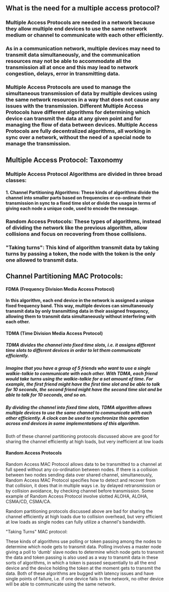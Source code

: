
## What is the need for a multiple access protocol?

### Multiple Access Protocols are needed in a network because they allow multiple end devices to use the same network medium or channel to communicate with each other efficiently.

### As in a communication network, multiple devices may need to transmit data simultaneously, and the communication resources may not be able to accommodate all the transmission all at once and this may lead to network congestion, delays, error in transmitting data.

### Multiple Access Protocols are used to manage the simultaneous transmission of data by multiple devices using the same network resources in a way that does not cause any issues with the transmission. Different Multiple Access Protocols have different algorithms for determining which device can transmit the data at any given point and for managing the flow of data between devices. Multiple Access Protocols are fully decentralized algorithms, all working in sync over a network, without the need of a special node to manage the transmission.

## Multiple Access Protocol: Taxonomy 

### Multiple Access Protocol Algorithms are divided in three broad classes: 

#### 1. Channel Partitioning Algorithms: These kinds of algorithms divide the channel into smaller parts based on frequencies or co-ordinate their transmission in sync to a fixed time slot or divide the usage in terms of giving each node a unique code, used to encode the message.

### Random Access Protocols: These types of algorithms, instead of dividing the network like the previous algorithm, allow collisions and focus on recovering from those collisions.

### "Taking turns": This kind of algorithm transmit data by taking turns by passing a token, the node with the token is the only one allowed to transmit data. 

## Channel Partitioning MAC Protocols: 

#### FDMA (Frequency Division Media Access Protocol)

#### In this algorithm, each end device in the network is assigned a unique fixed frequency band. This way, multiple devices can simultaneously transmit data by only transmitting data in their assigned frequency, allowing them to transmit data simultaneously without interfering with each other.

#### TDMA (Time Division Media Access Protocol)

##### TDMA divides the channel into fixed time slots, i.e. it assigns different time slots to different devices in order to let them communicate efficiently. 

##### Imagine that you have a group of 5 friends who want to use a single walkie-talkie to communicate with each other. With TDMA, each friend would take turns using the walkie-talkie for a set amount of time. For example, the first friend might have the first time slot and be able to talk for 10 seconds, the second friend might have the second time slot and be able to talk for 10 seconds, and so on.

##### By dividing the channel into fixed time slots, TDMA algorithm allows multiple devices to use the same channel to communicate with each other efficiently. A clock can be used to synchronize this operation across end devices in some implementations of this algorithm.

Both of these channel partitioning protocols discussed above are good for sharing the channel efficiently at high loads, but very inefficient at low loads

#### Random Access Protocols

Random Access MAC Protocol allows data to be transmitted to a channel at full speed without any co-ordination between nodes. If there is a collision between two nodes sending data over shared channel, simultaneously, Random Access MAC Protocol specifies how to detect and recover from that collision, it does that in multiple ways i.e. by delayed retransmission or by collision avoidance, by checking channel before transmission. Some example of Random Access Protocol involve slotted ALOHA, ALOHA, CSMA/CD, CSMA/CA. 

Random partitioning protocols discussed above are bad for sharing the channel efficiently at high loads due to collision overhead, but very efficient at low loads as single nodes can fully utilize a channel's bandwidth. 

"Taking Turns" MAC protocol:

These kinds of algorithms use polling or token passing among the nodes to determine which node gets to transmit data. Polling involves a master node giving a poll to 'dumb' slave nodes to determine which node gets to transmit the data and token passing is also used as a way to transmit data in these sorts of algorithms, in which a token is passed sequentially to all the end device and the device holding the token at the moment gets to transmit the data. Both of these algorithms are bugged with latency issues and have single points of failure, i.e. if one device fails in the network, no other device will be able to communicate using the same network. 
